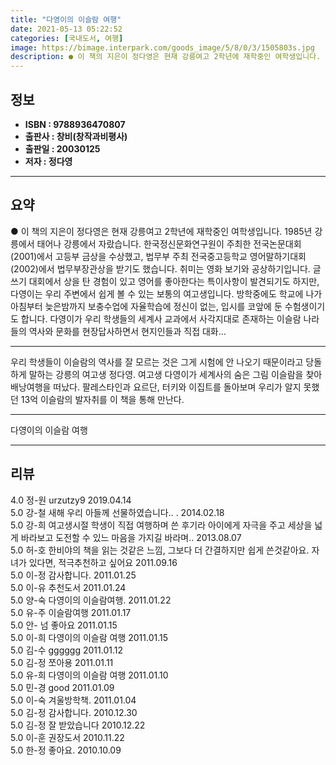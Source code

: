 ```yaml
---
title: "다영이의 이슬람 여행"
date: 2021-05-13 05:22:52
categories: [국내도서, 여행]
image: https://bimage.interpark.com/goods_image/5/8/0/3/1505803s.jpg
description: ● 이 책의 지은이 정다영은 현재 강릉여고 2학년에 재학중인 여학생입니다. 1985년 강릉에서 태어나 강릉에서 자랐습니다. 한국정신문화연구원이 주최한 전국논문대회(2001)에서 고등부 금상을 수상했고, 법무부 주최 전국중고등학교 영어말하기대회(2002)에서 법무부장관상을 받기도 했습니
---
```


## **정보**

- **ISBN : 9788936470807**
- **출판사 : 창비(창작과비평사)**
- **출판일 : 20030125**
- **저자 : 정다영**

------



## **요약**

●  이 책의 지은이 정다영은 현재 강릉여고 2학년에 재학중인 여학생입니다. 1985년 강릉에서 태어나 강릉에서 자랐습니다. 한국정신문화연구원이 주최한 전국논문대회(2001)에서 고등부 금상을 수상했고, 법무부 주최 전국중고등학교 영어말하기대회(2002)에서 법무부장관상을 받기도 했습니다. 취미는 영화 보기와 공상하기입니다. 글쓰기 대회에서 상을 탄 경험이 있고 영어를 좋아한다는 특이사항이 발견되기도 하지만, 다영이는 우리 주변에서 쉽게 볼 수 있는 보통의 여고생입니다. 방학중에도 학교에 나가 아침부터 늦은밤까지 보충수업에 자율학습에 정신이 없는, 입시를 코앞에 둔 수험생이기도 합니다. 다영이가 우리 학생들의 세계사 교과에서 사각지대로 존재하는 이슬람 나라들의 역사와 문화를 현장답사하면서 현지인들과 직접 대화...

------

우리 학생들이 이슬람의 역사를 잘 모르는 것은 그게 시험에 안 나오기 때문이라고 당돌하게 말하는 강릉의 여고생 정다영. 여고생 다영이가 세계사의 숨은 그림 이슬람을 찾아 배낭여행을 떠났다. 팔레스타인과 요르단, 터키와 이집트를 돌아보며 우리가 알지 못했던 13억 이슬람의 발자취를 이 책을 통해 만난다.

------


다영이의 이슬람 여행 

------


## **리뷰** 

4.0 정-원 urzutzy9 2019.04.14 <br/>5.0 강-철 새해 우리 아들께 선물하였습니다.. . 2014.02.18 <br/>5.0 강-희 여고생시절 학생이 직접 여행하며 쓴 후기라 아이에게 자극을 주고 세상을 넓게 바라보고 도전할 수 있느 마음을 가지길 바라며.. 2013.08.07 <br/>5.0 허-호 한비야의 책을 읽는 것같은 느낌,  그보다 더 간결하지만 쉽게 쓴것같아요.  자녀가 있다면, 적극추천하고 싶어요 2011.09.16 <br/>5.0 이-정 감사합니다. 2011.01.25 <br/>5.0 이-유 추천도서 2011.01.24 <br/>5.0 양-숙 다영이의 이슬람여행.  2011.01.22 <br/>5.0 유-주 이슬람여행 2011.01.17 <br/>5.0 안- 넘 좋아요 2011.01.15 <br/>5.0 이-희 다영이의 이슬람 여행 2011.01.15 <br/>5.0 김-수 gggggg 2011.01.12 <br/>5.0 김-정 쪼아용 2011.01.11 <br/>5.0 유-희 다영이의 이슬람 여행 2011.01.10 <br/>5.0 민-경 good 2011.01.09 <br/>5.0 이-숙 겨울방학책. 2011.01.04 <br/>5.0 김-정 감사합니다. 2010.12.30 <br/>5.0 김-정  잘 받았습니다 2010.12.22 <br/>5.0 이-훈 권장도서 2010.11.22 <br/>5.0 한-정 좋아요. 2010.10.09 <br/>